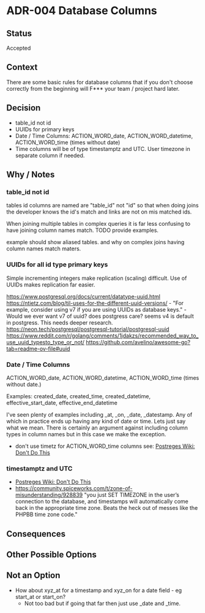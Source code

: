 # ADR-004 Database Columns

## Status

Accepted

## Context

There are some basic rules for database columns that if you don't choose correctly
from the beginning will F*** your team / project hard later.

## Decision

- table_id not id
- UUIDs for primary keys
- Date / Time Columns: ACTION_WORD_date, ACTION_WORD_datetime, ACTION_WORD_time (times without date)
- Time columns will be of type timestamptz and UTC. User timezone in separate column if needed.

## Why / Notes

### table_id not id

tables id columns are named are "table_id" not "id" so that when doing joins the
developer knows the id's match and links are not on mis matched ids.

When joining multiple tables in complex queries it is far less confusing to have
joining column names match. TODO provide examples.

example should show aliased tables. and why on complex joins having column names
match maters.

### UUIDs for all id type primary keys

Simple incrementing integers make replication (scaling) difficult. Use of UUIDs
makes replication far easier.

https://www.postgresql.org/docs/current/datatype-uuid.html
https://ntietz.com/blog/til-uses-for-the-different-uuid-versions/
    - "For example, consider using v7 if you are using UUIDs as database keys."
    - Would we ever want v7 of uuid? does postgress care? seems v4 is default in postgress. This needs deeper research.
https://neon.tech/postgresql/postgresql-tutorial/postgresql-uuid
https://www.reddit.com/r/golang/comments/1jdakzs/recommended_way_to_use_uuid_typesto_type_or_not/
https://github.com/avelino/awesome-go?tab=readme-ov-file#uuid

### Date / Time Columns

ACTION_WORD_date, ACTION_WORD_datetime, ACTION_WORD_time (times without date.)

Examples:
created_date, created_time, created_datetime, effective_start_date, effective_end_datetime

I've seen plenty of examples including _at, _on, _date, _datestamp. Any of which
in practice ends up having any kind of date or time. Lets just say what we mean.
There is certainly an argument against including column types in column names but
in this case we make the exception.

- don't use timetz for ACTION_WORD_time columns see:
  [Postreges Wiki: Don't Do This](https://wiki.postgresql.org/wiki/Don't_Do_This)

### timestamptz and UTC

- [Postreges Wiki: Don't Do This](https://wiki.postgresql.org/wiki/Don't_Do_This)
- https://community.spiceworks.com/t/zone-of-misunderstanding/928839
"you just SET TIMEZONE in the user’s connection to the database, and timestamps
 will automatically come back in the appropriate time zone. Beats the heck out of
  messes like the PHPBB time zone code."

## Consequences



## Other Possible Options



## Not an Option
- How about xyz_at for a timestamp and xyz_on for a date field - eg start_at or start_on?
  - Not too bad but if going that far then just use _date and _time.







